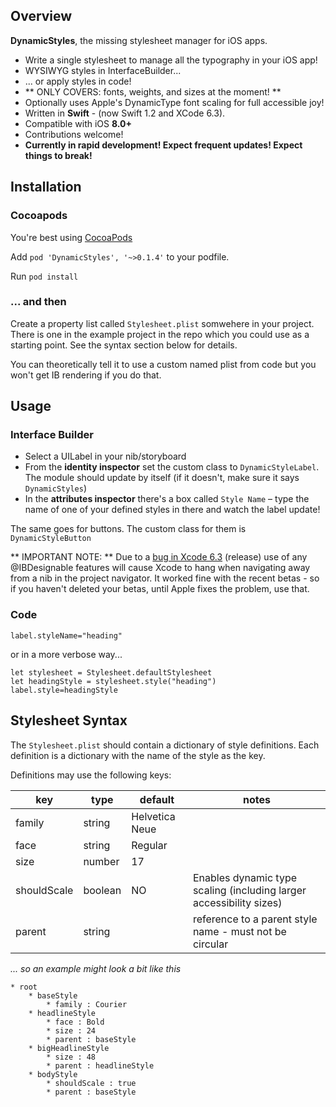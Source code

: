 ## Overview
**DynamicStyles**, the missing stylesheet manager for iOS apps.

* Write a single stylesheet to manage all the typography in your iOS app!
* WYSIWYG styles in InterfaceBuilder...
* ... or apply styles in code!
* ** ONLY COVERS: fonts, weights, and sizes at the moment! **
* Optionally uses Apple's DynamicType font scaling for full accessible joy!
* Written in **Swift** - (now Swift 1.2 and XCode 6.3).
* Compatible with iOS **8.0+**
* Contributions welcome!
* **Currently in rapid development! Expect frequent updates! Expect things to break!**

## Installation

### Cocoapods

You're best using [CocoaPods](http://cocoapods.org)

Add `pod 'DynamicStyles', '~>0.1.4'` to your podfile.

Run `pod install`

### ... and then

Create a property list called `Stylesheet.plist` somwehere in your project. There is one in the example project in the repo which you could use as a starting point. See the syntax section below for details.

You can theoretically tell it to use a custom named plist from code but you won't get IB rendering if you do that.

## Usage

### Interface Builder

* Select a UILabel in your nib/storyboard
* From the **identity inspector** set the custom class to `DynamicStyleLabel`. The module should update by itself (if it doesn't, make sure it says `DynamicStyles`)
* In the **attributes inspector** there's a box called `Style Name` – type the name of one of your defined styles in there and watch the label update!

The same goes for buttons. The custom class for them is `DynamicStyleButton`

** IMPORTANT NOTE: ** Due to a [bug in Xcode 6.3](http://stackoverflow.com/questions/29544738/xcode-6-3-freezes-hangs-after-opening-xib-file) (release) use of any @IBDesignable features will cause Xcode to hang when navigating away from a nib in the project navigator. It worked fine with the recent betas - so if you haven't deleted your betas, until Apple fixes the problem, use that.

### Code

	label.styleName="heading"

or in a more verbose way...

	let stylesheet = Stylesheet.defaultStylesheet
	let headingStyle = stylesheet.style("heading")
	label.style=headingStyle
	




## Stylesheet Syntax

The `Stylesheet.plist` should contain a dictionary of style definitions. Each definition is a dictionary with the name of the style as the key.

Definitions may use the following keys:

key | type | default | notes
--- | ---- | ------- | -----
family | string | Helvetica Neue
face | string | Regular
size | number | 17
shouldScale | boolean | NO | Enables dynamic type scaling (including larger accessibility sizes)
parent | string | | reference to a parent style name - must not be circular


_... so an example might look a bit like this_

	* root
		* baseStyle
			* family : Courier
		* headlineStyle
			* face : Bold
			* size : 24
			* parent : baseStyle
		* bigHeadlineStyle
			* size : 48
			* parent : headlineStyle
		* bodyStyle
			* shouldScale : true
			* parent : baseStyle

